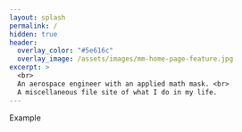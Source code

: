 ```yaml
---
layout: splash
permalink: /
hidden: true
header:
  overlay_color: "#5e616c"
  overlay_image: /assets/images/mm-home-page-feature.jpg
excerpt: > 
  <br>
  An aerospace engineer with an applied math mask. <br>
  A miscellaneous file site of what I do in my life.
---
```


Example
